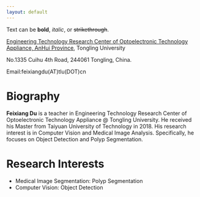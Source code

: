 ```yaml
---
layout: default
---
```

Text can be **bold**, _italic_, or ~~strikethrough~~.

[Engineering Technology Research Center of Optoelectronic Technology Appliance, AnHui Province](https://gdzzx.tlu.edu.cn/), Tongling University

No.1335 Cuihu 4th Road, 244061 Tongling, China.

Email:feixiangdu(AT)tlu(DOT)cn


# Biography

**Feixiang Du** is a teacher in Engineering Technology Research Center of Optoelectronic Technology Appliance @ Tongling University. He received his Master from Taiyuan University of Technology in 2018. His research interest is in Computer Vision and Medical Image Analysis. Specifically, he focuses on Object Detection and Polyp Segmentation.

# Research Interests

* Medical Image Segmentation: Polyp Segmentation
* Computer Vision: Object Detection







